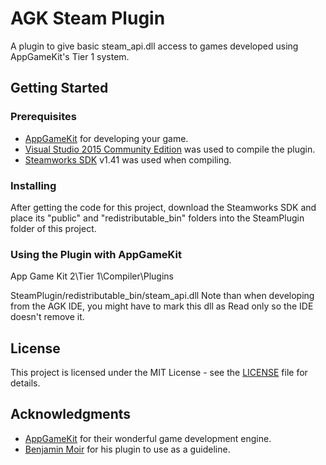 # AGK Steam Plugin

A plugin to give basic steam_api.dll access to games developed using AppGameKit's Tier 1 system.

## Getting Started

### Prerequisites

* [AppGameKit](https://www.appgamekit.com/) for developing your game.
* [Visual Studio 2015 Community Edition](https://www.visualstudio.com/vs/older-downloads/) was used to compile the plugin.
* [Steamworks SDK](https://partner.steamgames.com) v1.41 was used when compiling.

### Installing

After getting the code for this project, download the Steamworks SDK and place its "public" and "redistributable_bin" folders into the SteamPlugin folder of this project.

### Using the Plugin with AppGameKit

App Game Kit 2\Tier 1\Compiler\Plugins

SteamPlugin/redistributable_bin/steam_api.dll
Note than when developing from the AGK IDE, you might have to mark this dll as Read only so the IDE doesn't remove it.

## License

This project is licensed under the MIT License - see the [LICENSE](LICENSE) file for details.

## Acknowledgments

* [AppGameKit](https://www.appgamekit.com/) for their wonderful game development engine.
* [Benjamin Moir](https://github.com/DaZombieKiller/steamplugin) for his plugin to use as a guideline.